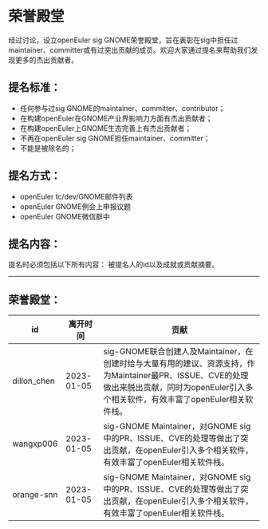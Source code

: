 # 荣誉殿堂


经过讨论，设立openEuler sig GNOME荣誉殿堂，旨在表彰在sig中担任过maintainer、committer或有过突出贡献的成员。欢迎大家通过提名来帮助我们发现更多的杰出贡献者。



## 提名标准：
- 任何参与过sig GNOME的maintainer、committer、contributor；
- 在构建openEuler在GNOME产业界影响力方面有杰出贡献者；
- 在构建openEuler上GNOME生态完善上有杰出贡献者；
- 不再在openEuler sig GNOME担任maintainer、committer；
- 不能是被除名的；


## 提名方式：
- openEuler tc/dev/GNOME邮件列表
- openEuler GNOME例会上申报议题
- openEuler GNOME微信群中


## 提名内容：
提名时必须包括以下所有内容：
被提名人的id以及成就或贡献摘要。


******************************************************************


## 荣誉殿堂：
|       id       |    离开时间     |                         贡献                       |
|----------------|-----------------|----------------------------------------------------|
|  dillon_chen   |  2023-01-05     |sig-GNOME联合创建人及Maintainer，在创建时给与大量有用的建议、资源支持，作为Maintainer最PR、ISSUE、CVE的处理做出来脱出贡献，同时为openEuler引入多个相关软件，有效丰富了openEuler相关软件栈。|
|   wangxp006    |  2023-01-05     |sig-GNOME Maintainer，对GNOME sig中的PR、ISSUE、CVE的处理等做出了突出贡献，在openEuler引入多个相关软件，有效丰富了openEuler相关软件栈。|
|   orange-snn   |  2023-01-05     |sig-GNOME Maintainer，对GNOME sig中的PR、ISSUE、CVE的处理等做出了突出贡献，在openEuler引入多个相关软件，有效丰富了openEuler相关软件栈。|
